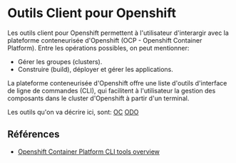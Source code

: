 # Outils Client pour Openshift

Les outils client pour Openshift permettent à l'utilisateur d'interargir avec la plateforme conteneurisée d'Openshift (OCP - Openshift Container Platform).
Entre les opérations possibles, on peut mentionner:
- Gérer les groupes (clusters).
- Construire (build), déployer et gérer les applications.

La plateforme conteneurisée d'Openshift offre une liste d'outils d'interface de ligne de commandes (CLI), qui facilitent à l'utilisateur la gestion des composants dans le cluster d'Openshift à partir d'un terminal.

Les outils qu'on va décrire ici, sont:
[OC](OC/README.md)
[ODO](ODO/README.md)

## Références
- [Openshift Container Platform CLI tools overview](https://docs.openshift.com/container-platform/4.10/cli_reference/index.html)